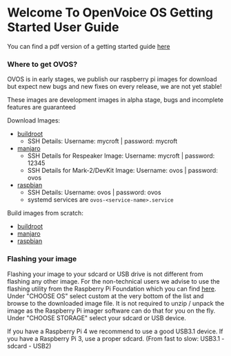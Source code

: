 # Welcome To OpenVoice OS Getting Started User Guide

You can find a pdf version of a getting started guide [here](https://github.com/OpenVoiceOS/ovos_assets/raw/master/printables/device-getting-started-guide.pdf)

### Where to get OVOS?

OVOS is in early stages, we publish our raspberry pi images for download but expect new bugs and new fixes on every release, we are not yet stable!

These images are development images in alpha stage, bugs and incomplete features are guaranteed

Download Images:

- [buildroot](https://drive.google.com/drive/folders/113-zmx6ncoeLNsayseNxoaTlaAk1AfU2)
  - SSH Details: Username: mycroft | password: mycroft
- [manjaro](http://downloads.openvoiceos.com/images/)
  - SSH Details for Respeaker Image: Username: mycroft | password: 12345
  - SSH Details for Mark-2/DevKit Image: Username: ovos | password: ovos
- [raspbian](https://downloads.openvoiceos.com/images/raspbian/)
  - SSH Details: Username: ovos | password: ovos
  - systemd services are `ovos-<service-name>.service`

Build images from scratch:

- [buildroot](https://openvoiceos.github.io/community-docs/buildroot/)
- [manjaro](https://openvoiceos.github.io/community-docs/manjaro/)
- [raspbian](https://openvoiceos.github.io/community-docs/raspbian_ovos/)

### Flashing your image

Flashing your image to your sdcard or USB drive is not different from flashing any other image. For the non-technical users we advise to use the flashing utility from the Raspberry Pi Foundation which you can find [here](https://www.raspberrypi.com/software/).
Under "CHOOSE OS" select custom at the very bottom of the list and browse to the downloaded image file. It is not required to unzip / unpack the image as the Raspberry Pi imager software can do that for you on the fly.
Under "CHOOSE STORAGE" select your sdcard or USB device.

If you have a Raspberry Pi 4 we recommend to use a good USB3.1 device. If you have a Raspberry Pi 3, use a proper sdcard. (From fast to slow: USB3.1 - sdcard - USB2)
